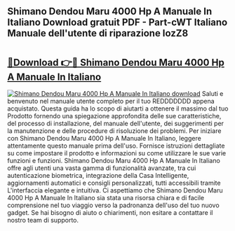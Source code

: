 ## Shimano Dendou Maru 4000 Hp A Manuale In Italiano Download gratuit PDF - Part-cWT Italiano Manuale dell'utente di riparazione IozZ8

# <h2><a href="http://dfduas0.blite.top/?on=Shimano+Dendou+Maru+4000+Hp+A+Manuale+In+Italiano">🔗Download 👉🔴 Shimano Dendou Maru 4000 Hp A Manuale In Italiano</a></h2>

[![Shimano Dendou Maru 4000 Hp A Manuale In Italiano download](https://i.imgur.com/lujVjoI.png)](http://dfduas0.blite.top/?on=Shimano+Dendou+Maru+4000+Hp+A+Manuale+In+Italiano)
Saluti e benvenuto nel manuale utente completo per il tuo REDDDDDDD appena acquistato. Questa guida ha lo scopo di aiutarti a ottenere il massimo dal tuo Prodotto fornendo una spiegazione approfondita delle sue caratteristiche, del processo di installazione, del manuale dell'utente, dei suggerimenti per la manutenzione e delle procedure di risoluzione dei problemi. Per iniziare con Shimano Dendou Maru 4000 Hp A Manuale In Italiano, leggere attentamente questo manuale prima dell'uso. Fornisce istruzioni dettagliate su come impostare il prodotto e informazioni su come utilizzare le sue varie funzioni e funzioni. Shimano Dendou Maru 4000 Hp A Manuale In Italiano offre agli utenti una vasta gamma di funzionalità avanzate, tra cui autenticazione biometrica, integrazione della Casa Intelligente, aggiornamenti automatici e consigli personalizzati, tutti accessibili tramite L'interfaccia elegante e intuitiva. Ci aspettiamo che Shimano Dendou Maru 4000 Hp A Manuale In Italiano sia stata una risorsa chiara e di facile comprensione nel tuo viaggio verso la padronanza dell'uso del tuo nuovo gadget. Se hai bisogno di aiuto o chiarimenti, non esitare a contattare il nostro team di supporto.
